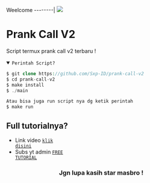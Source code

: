 Weelcome
--------|
![](https://media.tenor.com/iVCiM9W7cvYAAAAd/welcome.gif)

# Prank Call V2
Script termux prank call v2 terbaru !

<details open><summary><code>Perintah Script?</code></summary>

```php
$ git clone https://github.com/Sxp-ID/prank-call-v2
$ cd prank-call-v2
$ make install
$ ./main

Atau bisa juga run script nya dg ketik perintah
$ make run
```
</details>

## Full tutorialnya?
- Link video <code><a href="https://youtu.be/1QPsHvjS_y0?si=JkPlngZx_VGxqIrA">klik disini</a></code>
- Subs yt admin <code><a href="https://youtube.com/@freetutorialofficial">FREE TUTORIAL</a></code>
<div align="center">

### Jgn lupa kasih star masbro !
</div>
